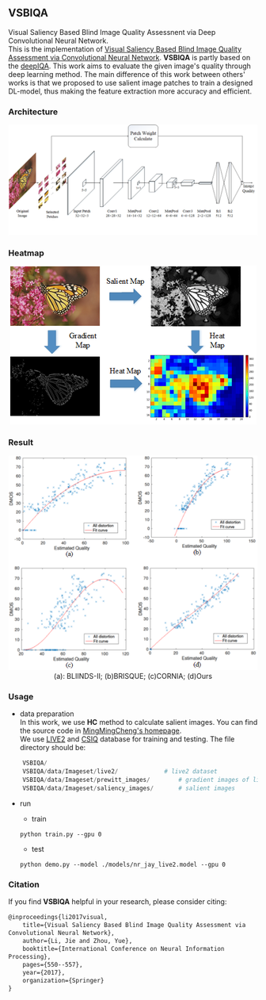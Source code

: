 ## VSBIQA
Visual Saliency Based Blind Image Quality Assessnent via Deep Convolutional Neural Network.  
This is the implementation of [Visual Saliency Based Blind Image Quality Assessment via Convolutional Neural Network](https://link.springer.com/chapter/10.1007/978-3-319-70136-3_58). **VSBIQA** is partly based on the [deepIQA](https://github.com/dmaniry/deepIQA). This work aims to evaluate the given image's quality through deep learning method. The main difference of this work between others' works is that we proposed to use salient image patches to train a designed DL-model, thus making the feature extraction more accuracy and efficient.  
 
### Architecture  
<div align="center">  
	<img src="./img/architecture.png"/>
</div>  

### Heatmap  
<div align="center">  
	<img src="./img/heatmap.png"/>
</div>

### Result  
<div align="center">  
	<img src="./img/curve.png"/>
</div>

<div align="center">
	(a): BLIINDS-II; (b)BRISQUE; (c)CORNIA; (d)Ours 
</div>

### Usage  
- data preparation  
In this work, we use **HC** method to calculate salient images. You can find the source code in [MingMingCheng's homepage](http://mmcheng.net/zh/SalObj/).  
We use [LIVE2](http://live.ece.utexas.edu/research/quality/subjective.htm) and [CSIQ](http://vision.eng.shizuoka.ac.jp/mod/page/view.php?id=23) database for training and testing. The file directory should be:
	
```python  
	VSBIQA/
	VSBIQA/data/Imageset/live2/				# live2 dataset
	VSBIQA/data/Imageset/prewitt_images/		# gradient images of live2
	VSBIQA/data/Imageset/saliency_images/		# salient images
```  

- run  
	- train
	```shell
	python train.py --gpu 0
	```
	
 	- test
 
	```shell
	python demo.py --model ./models/nr_jay_live2.model --gpu 0
	```

### Citation  
If you find **VSBIQA** helpful in your research, please consider citing: 

	@inproceedings{li2017visual,
  		title={Visual Saliency Based Blind Image Quality Assessment via Convolutional Neural Network},
  		author={Li, Jie and Zhou, Yue},
  		booktitle={International Conference on Neural Information Processing},
  		pages={550--557},
 		year={2017},
  		organization={Springer}
	}


